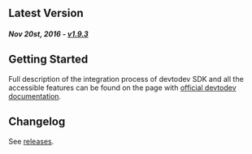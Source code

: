 Latest Version 
--------------
##### _Nov 20st, 2016_ - [v1.9.3](https://github.com/devtodev-analytics/ios-sdk/releases/latest)

Getting Started
---------------
Full description of the integration process of devtodev SDK and all the accessible features can be found on the page with [official devtodev documentation](https://www.devtodev.com/help/4).

Changelog
---------
See [releases](https://github.com/devtodev-analytics/ios-sdk/releases).